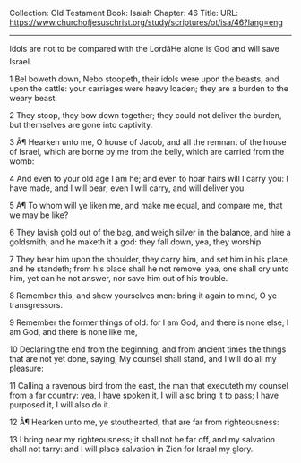 Collection: Old Testament
Book: Isaiah
Chapter: 46
Title: 
URL: https://www.churchofjesuschrist.org/study/scriptures/ot/isa/46?lang=eng

---

Idols are not to be compared with the LordâHe alone is God and will save Israel.

1 Bel boweth down, Nebo stoopeth, their idols were upon the beasts, and upon the cattle: your carriages were heavy loaden; they are a burden to the weary beast.

2 They stoop, they bow down together; they could not deliver the burden, but themselves are gone into captivity.

3 Â¶ Hearken unto me, O house of Jacob, and all the remnant of the house of Israel, which are borne by me from the belly, which are carried from the womb:

4 And even to your old age I am he; and even to hoar hairs will I carry you: I have made, and I will bear; even I will carry, and will deliver you.

5 Â¶ To whom will ye liken me, and make me equal, and compare me, that we may be like?

6 They lavish gold out of the bag, and weigh silver in the balance, and hire a goldsmith; and he maketh it a god: they fall down, yea, they worship.

7 They bear him upon the shoulder, they carry him, and set him in his place, and he standeth; from his place shall he not remove: yea, one shall cry unto him, yet can he not answer, nor save him out of his trouble.

8 Remember this, and shew yourselves men: bring it again to mind, O ye transgressors.

9 Remember the former things of old: for I am God, and there is none else; I am God, and there is none like me,

10 Declaring the end from the beginning, and from ancient times the things that are not yet done, saying, My counsel shall stand, and I will do all my pleasure:

11 Calling a ravenous bird from the east, the man that executeth my counsel from a far country: yea, I have spoken it, I will also bring it to pass; I have purposed it, I will also do it.

12 Â¶ Hearken unto me, ye stouthearted, that are far from righteousness:

13 I bring near my righteousness; it shall not be far off, and my salvation shall not tarry: and I will place salvation in Zion for Israel my glory.
